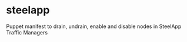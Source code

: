 steelapp
========

Puppet manifest to drain, undrain, enable and disable nodes in SteelApp Traffic Managers
